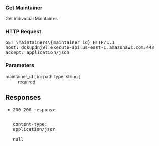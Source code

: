 <!DOCTYPE html><html><head><title>Get Maintainer</title><link rel="stylesheet" href="./OpenApi.css"/><meta charset="utf-8"/><meta name="viewport" content="width=device-width, initial-scale=1"/></head><body><article><section class="requestOverview"><h1 class="request-summary">Get Maintainer</h1><p class="request-description">Get individual Maintainer.</p></section><section class="http"><h3>HTTP Request</h3><pre class="http-example"><span class="request-line">GET</span> <span class="http-target">\maintainers\{maintainer_id}</span> <span class="http-version">HTTP/1.1</span>&#xA;<span class="header-line">host</span>: <span class="header-value">dqkupdnj9l.execute-api.us-east-1.amazonaws.com:443</span>&#xA;<span class="header-line">accept</span>: <span class="header-value">application/json</span>&#xA;</pre></section><dl class="parameters"><h3>Parameters</h3><dt class="parameter"><span class="parameter-name">maintainer_id</span> [ in: <span class="parameter-location">path</span> type: <span class="parameter-type">string</span> ]</dt><dd class="parameter"><span class="parameter-description"></span> <span class="parameter-required">required</span></dd></dl><section class="responses"><h2>Responses</h2><ul class="responses"><li class="response"><pre class="http-example"><span class="status-line">200</span> <span class="status-description">200 response</span>
<span class="header-line">content-type</span>: <span class="header-value">application/json</span>&#xA;&#xA;null</pre></li></ul></section></article></body></html>